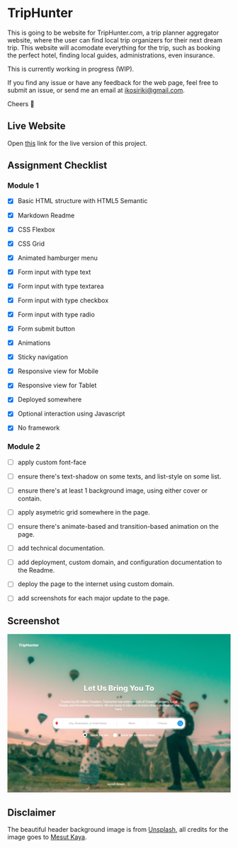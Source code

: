 # TripHunter

This is going to be website for TripHunter.com, a trip planner aggregator website, where the user can find local trip organizers for their next dream trip. This website will acomodate everything for the trip, such as booking the perfect hotel, finding local guides, administrations, even insurance.

This is currently working in progress (WIP).

If you find any issue or have any feedback for the web page, feel free to submit an issue, or send me an email at ikosiriki@gmail.com.

Cheers 🍻

## Live Website
Open [this](https://module-1-dang0ta.vercel.app/) link for the live version of this project.

## Assignment Checklist

### Module 1
- [x] Basic HTML structure with HTML5 Semantic
- [x] Markdown Readme
- [x] CSS Flexbox
- [x] CSS Grid
- [x] Animated hamburger menu
- [x] Form input with type text
- [x] Form input with type textarea
- [x] Form input with type checkbox
- [x] Form input with type radio
- [x] Form submit button
- [x] Animations
- [x] Sticky navigation
- [x] Responsive view for Mobile
- [x] Responsive view for Tablet
- [x] Deployed somewhere
- [x] Optional interaction using Javascript
- [x] No framework


### Module 2
- [ ]  apply custom font-face
- [ ]  ensure there's text-shadow on some texts, and list-style on some list.
- [ ]  ensure there's at least 1 background image, using either cover or contain.
- [ ]  apply asymetric grid somewhere in the page.
- [ ]  ensure there's animate-based and transition-based animation on the page.
- [ ]  add technical documentation.
- [ ]  add deployment, custom domain, and configuration documentation to the Readme.
- [ ]  deploy the page to the internet using custom domain.
- [ ]  add screenshots for each major update to the page.


## Screenshot
![Screenshot](doc/assets/screenshot.png)

## Disclaimer
The beautiful header background image is from [Unsplash](https://unsplash.com/photos/man-taking-photo-of-hot-air-balloons-eOcyhe5-9sQ), all credits for the image goes to [Mesut Kaya](https://unsplash.com/@directormesut).
